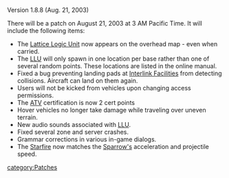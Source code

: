 Version 1.8.8 (Aug. 21, 2003)

There will be a patch on August 21, 2003 at 3 AM Pacific Time. It will
include the following items:

- The [Lattice Logic Unit](/Lattice_Logic_Unit "wikilink") now appears
  on the overhead map - even when carried.
- The [LLU](/LLU "wikilink") will only spawn in one location per base
  rather than one of several random points. These locations are listed
  in the online manual.
- Fixed a bug preventing landing pads at [Interlink
  Facilities](/Interlink_Facility "wikilink") from detecting
  collisions. Aircraft can land on them again.
- Users will not be kicked from vehicles upon changing access
  permissions.
- The [ATV](/ATV "wikilink") certification is now 2 cert points
- Hover vehicles no longer take damage while traveling over uneven
  terrain.
- New audio sounds associated with [LLU](/LLU "wikilink").
- Fixed several zone and server crashes.
- Grammar corrections in various in-game dialogs.
- The [Starfire](/Starfire "wikilink") now matches the
  [Sparrow's](/Sparrow "wikilink") acceleration and projectile speed.

[category:Patches](/category:Patches "wikilink")
